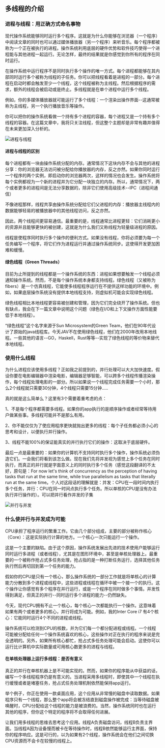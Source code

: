 多线程的介绍
-------------------
### 进程与线程：用正确方式命名事物
现代操作系统能够同时运行多个程序。这就是为什么你能够在浏览器（一个程序）中阅读文章的同时也可以通过媒体播放器（另一个程序）来听音乐。每个程序都被称为一个正在被执行的进程。操作系统利用底层的硬件优势和软件技巧使得一个进程能与其他进程一起运行。无论怎样，最终的结果就是你感觉到你所有的程序在同时运行。

在操作系统中运行程序不是同时执行多个操作的唯一方式。每个进程都能够在其内部同时运行多个被称为线程的子任务。你可以把线程看着是进程的一部分。每个进程在启动时都会触发至少一个线程，这个线程被称为主线程。然后根据程序的需求，额外的线程会被启动或是终止。多线程就是在单个进程中运行多个线程。

例如，你的多媒体播放器就可能运行了多个线程：一个渲染出操作界面--这通常被称为主线程，另一个执行播放音乐等操作。

你可以把你的操作系统看做一个持有多个进程的容器，每个进程又是一个持有多个线程的容器。在这篇文章中，我将只关注线程，但这整个主题却是非常有趣并值得在未来更加深入分析的。

![进程与线程](http://static.ymfeb.cn/ZZUkfp9Y2irxVGT9.png)
 
 #### 进程与线程的区别
每个进程都有一块由操作系统分配的内存。通常情况下这块内存不会与其他的进程分享：你的浏览器无法访问被分配给你播放器的内存，反之亦然。如果你同时运行一个程序的两个实例，即启动你的浏览器两次，这样的情况也会发生。操作系统将每个实例都视为一个新的进程并为它分配一块独立的内存。所以，通常情况下，两个或者更多的进程间是无法分享数据的，除非它们使用高级技术--IPC（进程间通信）

不像进程那样，线程共享由操作系统分配给它们父进程的内存：播放器主线程内的数据能够轻易的被播放器中的其他线程访问，反之亦然。

因此，两个线程间更容易通信。最重要的是，线程通常比进程更轻：它们消耗更小的资源并且能够更快的被创建，这就是为什么我们又称线程为轻量级进程的原因。

线程是使程序同时执行多个操作的便利方式。如果没有线程，你将必须要为每一个任务编写一个程序，将它们作为进程运行并通过操作系统同步。这使得开发更加困难和缓慢。

#### 绿色线程（Green Threads）
目前为止所提到的线程都是一个操作系统的东西：进程如果想要触发一个线程必须通知操作系统。然而，不是每个操作系统本身都支持线程。绿色线程（又被称为fibers）是一个仿真线程，它能使多线程程序运行在不提供这样功能的环境中。例如，如果底层操作系统没有提供本地线程支持，则虚拟机可能会实现绿色线程。

绿色线程相比本地线程更容易被创建和管理，因为它们完全绕开了操作系统。但也有缺点，我会在下一篇文章中说明这个问题（绿色在I/O和上下文操作方面性能要低于本地线程）。

“绿色线程”这个名字来源于Sun Microsystem的Green Team，他们在90年代设计了原始的java线程库。今天JAV不在使用绿色线程，他们在2000年改用本地线程。一些其他的语言--GO，Haskell，Rust等等--实现了绿色线程的等价物来替代本地线程。

### 使用什么线程
为什么进程应该使用多线程？正如我之前提到的，并行处理可以大大加快速度。假设你要在电影编辑器中渲染电影，编辑器足够智能，可以跨多个线程传播渲染操作，每个线程处理电影的一部分。所以如果说一个线程完成任务需要一个小时，那么2个线程就只需要30分钟，4个线程只需要15分钟.....

真的就是这么简单么？这里有3个需要着重考虑的点：

1、不是每个程序都需要多线程。如果你的app执行的是顺序操作或者经常等待用户做某些事。多线程可能并不是那么有用。

2、你不能仅仅为了使应用程序更快就抛出更多的线程：每个子任务都必须小心的思考和设计，以便执行并行操作。

3、线程不能100%的保证能真实的并行执行它们的操作：这取决于底层硬件。

最后一点是最重要的：如果你的计算机不支持同时执行多个操作，操作系统必须伪造它们。一会我们将看到该怎么做。现在我们先将并发视为感觉上多个任务在同时执行，而真正的并行就是字面意义上的同时执行多个任务（感觉这段翻译的不太好，原句是：For now let's think of concurrency as the perception of having tasks that run at the same time, while true parallelism as tasks that literally run at the same time。个人对这段话的理解就是：并发：CPU在一段时间内执行多个任务，并行：CPU在同一时间点执行多个任务。所以单核的CPU是没有办法执行并行操作的）。可以把并行看作并发的子集

![并行与并发](http://static.ymfeb.cn/DUDFvUFbkWtSR9He.png)

### 什么使并行与并发成为可能
CPU承担了程序运行的繁重工作。它由几个部分组成，主要的部分被称作核心（Core）：这是实际执行计算的地方。一个核心一次只能运行一个操作。

这是一个主要的缺陷。由于这个原因，操作系统发展出先进的技术使用户能够运行同时运行多进程（或者线程），尤其是在图形环境中，甚至是单核处理器上。最重要的一个被称作抢占式多任务处理，抢占指的是一种打断任务运行，选择其他任务执行然后再切回到第一个任务的能力。

假如你的CPU是只有一个核心，那么操作系统的一部分工作就是将单核心的计算能力分散到多个进程或线程中，这些进程或线程在循环中被一个接一个的执行。这个操作让你感觉有多个程序在并行运行，或是一个程序在同时做多个事情。并发性得到满足，但真正的并行--同时运行多个进程的能力--仍然缺失。

今天，现代CPU拥有不止一个核心，每个核心一次都能执行一个操作。这意味着如果有两个或者更多的核心，并行将成为可能。例如，我的Inter Core i7 有4个核心：它能同时运行4个不同的进程或线程。

操作系统可以检测到CPU的核数，并为它们每一个都分配进程或线程。一个线程可能被分配给任何一个操作系统喜欢的核心，这些操作对正在执行的程序来说是完全透明的。另外，如果所有核心都忙，抢占式多任务处理可能会启动。这使你可以运行比计算机中实际数量或可用核心数更多的进程与线程。

#### 在单核处理器上运行多线程：是否有意义
真正的并行在单核机器上是不可能实现的。然而，如果你的程序能从中获益的话，编写一个多线程程序仍是有意义的。当进程采用多线程时，即使其中一个线程在执行缓慢或者是堵塞任务，抢占式任务处理机制依然能保持app运行。

举个例子，你正在使用一款桌面应用，这个应用从非常慢的磁盘中读取数据。如果程序只有一个线程，那么整个app将会被冻结直到磁盘操作被完成：当等待磁盘被唤醒时，CPU分配给这个线程的能力是被浪费的。当然，操作系统同时也在运行其他的程序，但你这个特定的程序将不会取得任何进展。

让我们用多线程的思维去思考这个应用。线程A负责磁盘访问，线程B负责主界面。当线程A因为设备慢而被卡在等待操作时，线程B依然能够运行主界面，保持你的程序响应。这是可行的，以为如果有2个线程，操作系统会在他们之间切换CPU资源而不会卡在较慢的线程上。